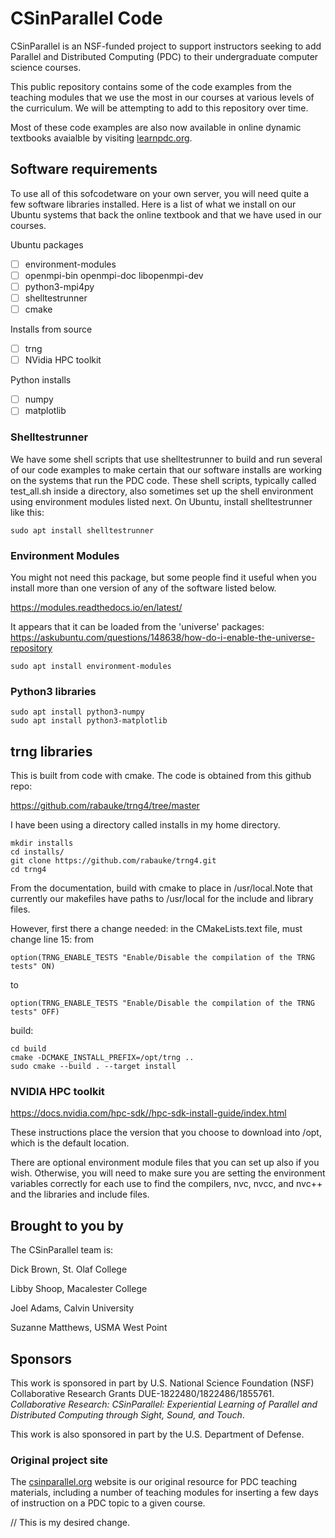 # CSinParallel Code

CSinParallel is an NSF-funded project to support instructors seeking to add Parallel and Distributed Computing (PDC) to their undergraduate computer science courses.  

This public repository contains some of the code examples from the teaching modules that we use the most in our courses at various levels of the curriculum. We will be attempting to add to this repository over time.

Most of these code examples are also now available in online dynamic textbooks avaialble by visiting [learnpdc.org](https://www.learnpdc.org/).

## Software requirements

To use all of this sofcodetware on your own server, you will need quite a few software libraries installed. Here is a list of what we install on our Ubuntu systems that back the online textbook and that we have used in our courses.

Ubuntu packages

- [ ] environment-modules
- [ ] openmpi-bin openmpi-doc libopenmpi-dev
- [ ] python3-mpi4py
- [ ] shelltestrunner
- [ ] cmake

Installs from source
- [ ] trng
- [ ] NVidia HPC toolkit

Python installs
- [ ] numpy
- [ ] matplotlib

### Shelltestrunner

We have some shell scripts that use shelltestrunner to build and run several of our code examples to make certain that our software installs are working on the systems that run the PDC code. These shell scripts, typically called test_all.sh inside a directory, also sometimes set up the shell environment using environment modules listed next. On Ubuntu, install shelltestrunner like this:

    sudo apt install shelltestrunner

### Environment Modules

You might not need this package, but some people find it useful when you install more than one version of any of the software listed below.

https://modules.readthedocs.io/en/latest/

It appears that it can be loaded from the 'universe' packages:
https://askubuntu.com/questions/148638/how-do-i-enable-the-universe-repository

	sudo apt install environment-modules

### Python3 libraries

	sudo apt install python3-numpy
	sudo apt install python3-matplotlib

## trng libraries

This is built from code with cmake. The code is obtained from this github repo:

https://github.com/rabauke/trng4/tree/master

I have been using a directory called installs in my home directory.

	mkdir installs
	cd installs/
	git clone https://github.com/rabauke/trng4.git
	cd trng4

From the documentation, build with cmake to place in /usr/local.Note that currently our makefiles have paths to /usr/local for the include and library files.

However, first there a change needed: in the CMakeLists.text file, must change line 15:
from

	option(TRNG_ENABLE_TESTS "Enable/Disable the compilation of the TRNG tests" ON)

to

	option(TRNG_ENABLE_TESTS "Enable/Disable the compilation of the TRNG tests" OFF)

build:

	cd build
	cmake -DCMAKE_INSTALL_PREFIX=/opt/trng ..
	sudo cmake --build . --target install

	
### NVIDIA HPC toolkit

https://docs.nvidia.com/hpc-sdk//hpc-sdk-install-guide/index.html

These instructions place the version that you choose to download into /opt, which is the default location.

There are optional environment module files that you can set up also if you wish. Otherwise, you will need to make sure you are setting the environment variables correctly for each use to find the compilers, nvc, nvcc, and nvc++ and the libraries and include files.

## Brought to you by

The CSinParallel team is:

Dick Brown, St. Olaf College

Libby Shoop, Macalester College

Joel Adams, Calvin University

Suzanne Matthews, USMA West Point

## Sponsors

This work is sponsored in part by U.S. National Science Foundation (NSF) Collaborative Research Grants DUE-1822480/1822486/1855761. *Collaborative Research: CSinParallel: Experiential Learning of Parallel and Distributed Computing through Sight, Sound, and Touch*. 

This work is also sponsored in part by the U.S. Department of Defense.

### Original project site

The [csinparallel.org](https://csinparallel.org/index.html) website is our original resource for PDC teaching materials, including a number of teaching modules for inserting a few days of instruction on a PDC topic to a given course.

// This is my desired change.